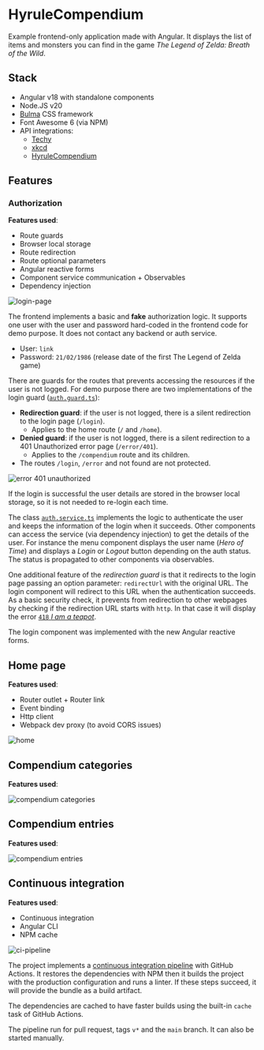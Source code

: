 # HyruleCompendium

Example frontend-only application made with Angular. It displays the list of
items and monsters you can find in the game _The Legend of Zelda: Breath of the
Wild_.

## Stack

- Angular v18 with standalone components
- Node.JS v20
- [Bulma](https://bulma.io/) CSS framework
- Font Awesome 6 (via NPM)
- API integrations:
  - [Techy](https://techy-api.vercel.app/)
  - [xkcd](https://xkcd.com/json.html)
  - [HyruleCompendium](https://gadhagod.github.io/Hyrule-Compendium-API)

## Features

### Authorization

**Features used**:

- Route guards
- Browser local storage
- Route redirection
- Route optional parameters
- Angular reactive forms
- Component service communication + Observables
- Dependency injection

![login-page](./screenshots/login.png)

The frontend implements a basic and **fake** authorization logic. It supports
one user with the user and password hard-coded in the frontend code for demo
purpose. It does not contact any backend or auth service.

- User: `link`
- Password: `21/02/1986` (release date of the first The Legend of Zelda game)

There are guards for the routes that prevents accessing the resources if the
user is not logged. For demo purpose there are two implementations of the login
guard ([`auth.guard.ts`](./src/app/auth/auth.guard.ts)):

- **Redirection guard**: if the user is not logged, there is a silent
  redirection to the login page (`/login`).
  - Applies to the home route (`/` and `/home`).
- **Denied guard**: if the user is not logged, there is a silent redirection to
  a 401 Unauthorized error page (`/error/401`).
  - Applies to the `/compendium` route and its children.
- The routes `/login`, `/error` and not found are not protected.

![error 401 unauthorized](./screenshots/unathorized-compendium-redirect.png)

If the login is successful the user details are stored in the browser local
storage, so it is not needed to re-login each time.

The class [`auth.service.ts`](./src/app/auth/auth.service.ts) implements the
logic to authenticate the user and keeps the information of the login when it
succeeds. Other components can access the service (via dependency injection) to
get the details of the user. For instance the menu component displays the user
name (_Hero of Time_) and displays a _Login_ or _Logout_ button depending on the
auth status. The status is propagated to other components via observables.

One additional feature of the _redirection guard_ is that it redirects to the
login page passing an option parameter: `redirectUrl` with the original URL. The
login component will redirect to this URL when the authentication succeeds. As a
basic security check, it prevents from redirection to other webpages by checking
if the redirection URL starts with `http`. In that case it will display the
error [`418` _I am a teapot_](https://http.cat/418).

The login component was implemented with the new Angular reactive forms.

## Home page

**Features used**:

- Router outlet + Router link
- Event binding
- Http client
- Webpack dev proxy (to avoid CORS issues)

![home](./screenshots/home-after-login.png)

## Compendium categories

**Features used**:

![compendium categories](./screenshots/compendium-general-with-search.png)

## Compendium entries

**Features used**:

![compendium entries](./screenshots/compendium-creatures-with-details.png)

## Continuous integration

**Features used**:

- Continuous integration
- Angular CLI
- NPM cache

![ci-pipeline](./screenshots/ci-pipeline.png)

The project implements a
[continuous integration pipeline](../.github/workflows/hyrule-build.yml) with
GitHub Actions. It restores the dependencies with NPM then it builds the project
with the production configuration and runs a linter. If these steps succeed, it
will provide the bundle as a build artifact.

The dependencies are cached to have faster builds using the built-in `cache`
task of GitHub Actions.

The pipeline run for pull request, tags `v*` and the `main` branch. It can also
be started manually.
